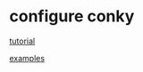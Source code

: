 # configure conky

[tutorial](https://www.brettwitty.net/dashboards-with-conky.html)

[examples](https://github.com/brndnmtthws/conky/wiki/User-Configs)
